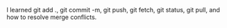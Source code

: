 I learned git add ., git commit -m, git push, git fetch, git status, git pull, and how to resolve merge conflicts.
